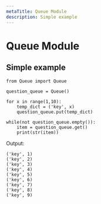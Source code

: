 ```yaml
---
metaTitle: Queue Module
description: Simple example
---
```


# Queue Module




## Simple example


```
from Queue import Queue
 
question_queue = Queue()

for x in range(1,10):
    temp_dict = ('key', x)
    question_queue.put(temp_dict)

while(not question_queue.empty()):
    item = question_queue.get()
    print(str(item))

```

Output:

```
('key', 1)
('key', 2)
('key', 3)
('key', 4)
('key', 5)
('key', 6)
('key', 7)
('key', 8)
('key', 9)

```

